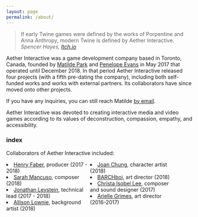 ```yaml
---
layout: page
permalink: /about/
---
```


<div class="dos">
<blockquote>If early Twine games were defined by the works of Porpentine and Anna Anthropy, modern Twine is defined by Aether Interactive.
<cite>Spencer Hayes, <a href="https://itch.io/blog/8735/itchio-recommends-amazing-games-for-the-week-of-831">Itch.io</a></cite></blockquote>
<p>Aether Interactive was a game development company based in Toronto, Canada, founded by <a href="http://matildepark.ca">Matilde Park</a> and <a href="http://wonderbreath.work">Penelope Evans</a> in May 2017 that operated until December 2018. In that period Aether Interactive released four projects (with a fifth pre-dating the company), including both self-funded works and works with external partners. Its collaborators have since moved onto other projects.</p> 
<p>If you have any inquiries, you can still reach Matilde <a href="mailto:matilde@park.computer">by email</a>.</p>
<p>Aether Interactive was devoted to creating interactive media and video games according to its values of deconstruction, compassion, empathy, and accessibility.</p>
<h3>index</h3>
<p>Collaborators of Aether Interactive included:</p>
<div style="width: 45%; float: left;">
<li><a href="http://twitter.com/henryfaber">Henry Faber</a>, producer (2017 - 2018)</li>
<li><a href="http://www.esselfortium.net">Sarah Mancuso</a>, composer (2018)</li>
<li><a href="http://www.jlevstein.com/">Jonathan Levstein</a>, technical lead (2017 - 2018)</li>
<li><a href="https://alowknees.wordpress.com">Allison Lownie</a>, background artist (2018)</li></div>
<div style="width: 45%; float: left; margin-bottom: 2em;">
<li><a href="http://www.joanchung.com">Joan Chung</a>, character artist (2018)</li>
<li><a href="https://barch.itch.io">BARCHboi</a>, art director (2018)</li>
<li><a href="http://ohpoorpup.bandcamp.com">Christa Isobel Lee</a>, composer and sound designer (2017)</li>
<li><a href="http://www.ariellegrimes.com">Arielle Grimes</a>, art director (2016-2017)</li></div>
</div>
